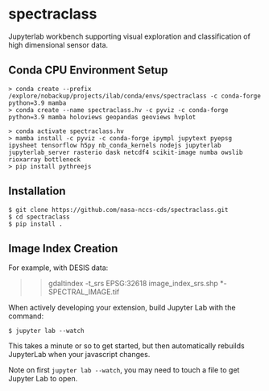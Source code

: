 spectraclass
===============================

Jupyterlab workbench supporting visual exploration and classification of high dimensional sensor data.

Conda CPU Environment Setup
---------------

    > conda create --prefix /explore/nobackup/projects/ilab/conda/envs/spectraclass -c conda-forge python=3.9 mamba
    > conda create --name spectraclass.hv -c pyviz -c conda-forge python=3.9 mamba holoviews geopandas geoviews hvplot

    > conda activate spectraclass.hv
    > mamba install -c pyviz -c conda-forge ipympl jupytext pyepsg ipysheet tensorflow h5py nb_conda_kernels nodejs jupyterlab jupyterlab_server rasterio dask netcdf4 scikit-image numba owslib rioxarray bottleneck  
    > pip install pythreejs

Installation
------------

    $ git clone https://github.com/nasa-nccs-cds/spectraclass.git
    $ cd spectraclass
    $ pip install .

Image Index Creation
--------------------

For example, with DESIS data:

>> gdaltindex -t_srs EPSG:32618 image_index_srs.shp *-SPECTRAL_IMAGE.tif

When actively developing your extension, build Jupyter Lab with the command:

    $ jupyter lab --watch

This takes a minute or so to get started, but then automatically rebuilds JupyterLab when your javascript changes.

Note on first `jupyter lab --watch`, you may need to touch a file to get Jupyter Lab to open.

